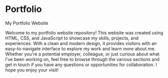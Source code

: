 # Portfolio
My Portfolio Website 

Welcome to my portfolio website repository! This website was created using HTML, CSS, and JavaScript to showcase my skills, projects, and experiences. With a clean and modern design, it provides visitors with an easy-to-navigate interface to explore my work and learn more about me. Whether you're a potential employer, colleague, or just curious about what I've been working on, feel free to browse through the various sections and get in touch if you have any questions or opportunities for collaboration. I hope you enjoy your visit!

